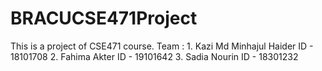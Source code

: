 # BRACUCSE471Project
This is a project of CSE471 course. 
Team : 
      1. Kazi Md Minhajul Haider ID - 18101708
      2. Fahima Akter ID - 19101642
      3. Sadia Nourin ID - 18301232
